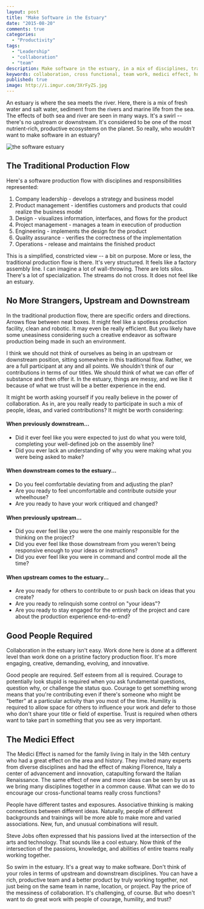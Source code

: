 ```yaml
---
layout: post
title: "Make Software in the Estuary"
date: "2015-08-20"
comments: true
categories:
  - "Productivity"
tags:
  - "Leadership"
  - "collaboration"
  - "team"
description: Make software in the estuary, in a mix of disciplines, training, and collaboration
keywords: collaboration, cross functional, team work, medici effect, humility, productivity
published: true
image: http://i.imgur.com/3XrFyZS.jpg
---
```


An estuary is where the sea meets the river.  Here, there is a mix of fresh water and salt water, sediment from the rivers and marine life from the sea.  The effects of both sea and river are seen in many ways.  It's a swirl -- there's no upstream or downstream.  It's considered to be one of the most nutrient-rich, productive ecosystems on the planet.  So really, who *wouldn't* want to make software in an estuary?

![the software estuary](http://i.imgur.com/3XrFyZS.jpg)

<!--more-->

## The Traditional Production Flow

Here's a software production flow with disciplines and responsibilities represented:

1. Company leadership - develops a strategy and business model
2. Product management - identifies customers and products that could realize the business model
3. Design - visualizes information, interfaces, and flows for the product
4. Project management - manages a team in execution of production
5. Engineering - implements the design for the product
6. Quality assurance - verifies the correctness of the implementation
7. Operations - release and maintains the finished product

This is a simplified, constricted view -- a bit on purpose.  More or less, the traditional production flow is there.  It's very structured.  It feels like a factory assembly line.  I can imagine a lot of wall-throwing.  There are lots silos.  There's a lot of specialization.  The streams do not cross.  It does not feel like an estuary.

## No More Strangers, Upstream and Downstream

In the traditional production flow, there are specific orders and directions.  Arrows flow between neat boxes.  It might feel like a spotless production facility, clean and robotic.  It may even be really efficient.  But you likely have some uneasiness considering such a creative endeavor as software production being made in such an environment.

I think we should not think of ourselves as being in an upstream or downstream position, sitting somewhere in this traditional flow.  Rather, we are a full participant at any and all points.  We shouldn't think of our contributions in terms of our titles.  We should think of what we can offer of substance and then offer it.  In the estuary, things are messy, and we like it because of what we trust will be a better experience in the end.

It might be worth asking yourself if you really believe in the power of collaboration.  As in, are you really ready to participate in such a mix of people, ideas, and varied contributions?  It might be worth considering:

#### When previously downstream...

- Did it ever feel like you were expected to just do what you were told, completing your well-defined job on the assembly line?
- Did you ever lack an understanding of why you were making what you were being asked to make?

#### When downstream comes to the estuary...

- Do you feel comfortable deviating from and adjusting the plan?
- Are you ready to feel uncomfortable and contribute outside your wheelhouse?
- Are you ready to have your work critiqued and changed?

#### When previously upstream...

- Did you ever feel like you were the one mainly responsible for the thinking on the project?
- Did you ever feel like those downstream from you weren't being responsive enough to your ideas or instructions?
- Did you ever feel like you were in command and control mode all the time?

#### When upstream comes to the estuary...

- Are you ready for others to contribute to or push back on ideas that you create?
- Are you ready to relinquish some control on "your ideas"?
- Are you ready to stay engaged for the entirety of the project and care about the production experience end-to-end?

## Good People Required

Collaboration in the estuary isn't easy.  Work done here is done at a different level than work done on a pristine factory production floor.  It's more engaging, creative, demanding, evolving, and innovative.

Good people are required.  Self esteem from all is required.  Courage to potentially look stupid is required when you ask fundamental questions, question why, or challenge the status quo.  Courage to get something wrong means that you're contributing even if there's someone who might be "better" at a particular activity than you most of the time.  Humility is required to allow space for others to influence your work and defer to those who don't share your title or field of expertise.  Trust is required when others want to take part in something that you see as very important.

## The Medici Effect

The Medici Effect is named for the family living in Italy in the 14th century who had a great effect on the area and history.  They invited many experts from diverse disciplines and had the effect of making Florence, Italy a center of advancement and innovation, catapulting forward the Italian Renaissance.  The same effect of new and more ideas can be seen by us as we bring many disciplines together in a common cause.  What can we do to encourage our cross-functional teams really cross functions?

People have different tastes and exposures.  Associative thinking is making connections between different ideas.  Naturally, people of different backgrounds and trainings will be more able to make more and varied associations.  New, fun, and unusual combinations will result.

Steve Jobs often expressed that his passions lived at the intersection of the arts and technology.  That sounds like a cool estuary.  Now think of the intersection of the passions, knowledge, and abilities of entire teams really working together.

So swim in the estuary.  It's a great way to make software.  Don't think of your roles in terms of upstream and downstream disciplines.  You can have a rich, productive team and a better product by truly working together, not just being on the same team in name, location, or project.  Pay the price of the messiness of collaboration.  It's challenging, of course.  But who doesn't want to do great work with people of courage, humility, and trust?
